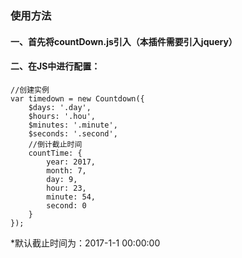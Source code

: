 ### 使用方法
#### 一、首先将countDown.js引入（本插件需要引入jquery）


#### 二、在JS中进行配置：
```
//创建实例
var timedown = new Countdown({
    $days: '.day',
    $hours: '.hou',
    $minutes: '.minute',
    $seconds: '.second',
    //倒计截止时间
    countTime: {
        year: 2017,
        month: 7,
        day: 9,
        hour: 23,
        minute: 54,
        second: 0
    }
});

```
*默认截止时间为：2017-1-1 00:00:00
